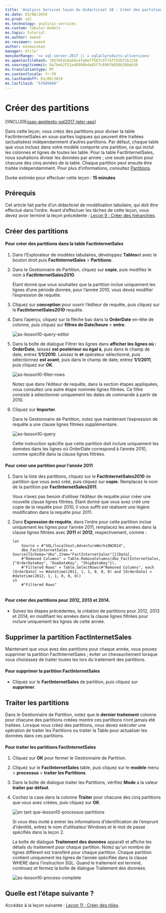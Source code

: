 ```yaml
---
title: 'Analysis Services leçon du didacticiel 10 : Créer des partitions | Microsoft Docs'
ms.date: 03/08/2019
ms.prod: sql
ms.technology: analysis-services
ms.custom: tabular-models
ms.topic: tutorial
ms.author: owend
ms.reviewer: owend
author: minewiskan
manager: kfile"
monikerRange: '>= sql-server-2017 || = sqlallproducts-allversions'
ms.openlocfilehash: 705705410a69c4fa0eff507c97747f55b72b1250
ms.sourcegitcommit: 0a7beb2f51e48889b4a85f7c896fb650b208eb36
ms.translationtype: MT
ms.contentlocale: fr-FR
ms.lasthandoff: 03/09/2019
ms.locfileid: "57685696"
---
```

# <a name="create-partitions"></a>Créer des partitions

[!INCLUDE[ssas-appliesto-sql2017-later-aas](../../includes/ssas-appliesto-sql2017-later-aas.md)]

Dans cette leçon, vous créez des partitions pour diviser la table FactInternetSales en sous-parties logiques qui peuvent être traitées (actualisées) indépendamment d’autres partitions. Par défaut, chaque table que vous incluez dans votre modèle comporte une partition, ce qui inclut les colonnes et lignes de toutes les table. Pour la table FactInternetSales, nous souhaitons diviser les données par année ; une seule partition pour chacune des cinq années de la table. Chaque partition peut ensuite être traitée indépendamment. Pour plus d’informations, consultez [Partitions](../tabular-models/partitions-ssas-tabular.md). 
  
Durée estimée pour effectuer cette leçon : **15 minutes**  
  
## <a name="prerequisites"></a>Prérequis  

Cet article fait partie d’un didacticiel de modélisation tabulaire, qui doit être effectué dans l’ordre. Avant d’effectuer les tâches de cette leçon, vous devez avoir terminé la leçon précédente : [Leçon 9 : Créer des hiérarchies](../tutorial-tabular-1400/as-lesson-9-create-hierarchies.md).  
  
## <a name="create-partitions"></a>Créer des partitions  
  
#### <a name="to-create-partitions-in-the-factinternetsales-table"></a>Pour créer des partitions dans la table FactInternetSales  
  
1.  Dans l’Explorateur de modèles tabulaires, développez **Tables**et avec le bouton droit puis **FactInternetSales** > **Partitions**.  
  
2.  Dans le Gestionnaire de Partition, cliquez sur **copie**, puis modifiez le nom à **FactInternetSales2010**.
  
    Étant donné que vous souhaitez que la partition inclue uniquement les lignes d’une période donnée, pour l’année 2010, vous devez modifier l’expression de requête.
  
4.  Cliquez sur **conception** pour ouvrir l’éditeur de requête, puis cliquez sur le **FactInternetSales2010** requête.

5.  Dans l’aperçu, cliquez sur la flèche bas dans la **OrderDate** en-tête de colonne, puis cliquez sur **filtres de Date/heure** > **entre**.

    ![as-lesson10-query-editor](../tutorial-tabular-1400/media/as-lesson10-query-editor.png)

6.  Dans la boîte de dialogue Filtrer les lignes dans **afficher les lignes où : OrderDate**, laissez **est postérieur ou égal à**, puis dans le champ de date, entrez **1/1/2010**. Laissez le **et** opérateur sélectionné, puis sélectionnez **est avant**, puis dans le champ de date, entrez **1/1/2011**, puis cliquez sur **OK**.

    ![as-lesson10-filter-rows](../tutorial-tabular-1400/media/as-lesson10-filter-rows.png)
    
    Notez que dans l’éditeur de requête, dans la section étapes appliquées, vous consultez une autre étape nommée lignes filtrées. Ce filtre consiste à sélectionner uniquement les dates de commande à partir de 2010.

8.  Cliquez sur **Importer**.

    Dans le Gestionnaire de Partition, notez que maintenant l’expression de requête a une clause lignes filtrées supplémentaire.

    ![as-lesson10-query](../tutorial-tabular-1400/media/as-lesson10-query.png)
  
    Cette instruction spécifie que cette partition doit inclure uniquement les données dans les lignes où OrderDate correspond à l’année 2010, comme spécifié dans la clause lignes filtrées.  
  
  
#### <a name="to-create-a-partition-for-the-2011-year"></a>Pour créer une partition pour l’année 2011  
  
1.  Dans la liste des partitions, cliquez sur le **FactInternetSales2010** de partition que vous avez créé, puis cliquez sur **copie**.  Remplacez le nom de la partition par **FactInternetSales2011**. 

    Vous n’avez pas besoin d’utiliser l’éditeur de requête pour créer une nouvelle clause lignes filtrées. Étant donné que vous avez créé une copie de la requête pour 2010, il vous suffit est réalisent une légère modification dans la requête pour 2011.
  
2.  Dans **Expression de requête**, dans l’ordre pour cette partition inclue uniquement les lignes pour l’année 2011, remplacez les années dans la clause lignes filtrées avec **2011** et **2012**, respectivement, comme :  
  
    ```  
    let
        Source = #"SQL/localhost;AdventureWorksDW2014",
        dbo_FactInternetSales = Source{[Schema="dbo",Item="FactInternetSales"]}[Data],
        #"Removed Columns" = Table.RemoveColumns(dbo_FactInternetSales,{"OrderDateKey", "DueDateKey", "ShipDateKey"}),
        #"Filtered Rows" = Table.SelectRows(#"Removed Columns", each [OrderDate] >= #datetime(2011, 1, 1, 0, 0, 0) and [OrderDate] < #datetime(2012, 1, 1, 0, 0, 0))
    in
        #"Filtered Rows"
   
    ```  
  
#### <a name="to-create-partitions-for-2012-2013-and-2014"></a>Pour créer des partitions pour 2012, 2013 et 2014.  
  
- Suivez les étapes précédentes, la création de partitions pour 2012, 2013 et 2014, en modifiant les années dans la clause lignes filtrées pour inclure uniquement les lignes de cette année. 
  

## <a name="delete-the-factinternetsales-partition"></a>Supprimer la partition FactInternetSales

Maintenant que vous avez des partitions pour chaque année, vous pouvez supprimer la partition FactInternetSales ; éviter un chevauchement lorsque vous choisissez de traiter toutes les lors du traitement des partitions.

#### <a name="to-delete-the-factinternetsales-partition"></a>Pour supprimer la partition FactInternetSales

-  Cliquez sur le **FactInternetSales** de partition, puis cliquez sur **supprimer**.



## <a name="process-partitions"></a>Traiter les partitions  

Dans le Gestionnaire de Partition, notez que le **dernier traitement** colonne pour chacune des partitions créées montre ces partitions n’ont jamais été traitées. Lorsque vous créez des partitions, vous devez exécuter une opération de traiter les Partitions ou traiter la Table pour actualiser les données dans ces partitions.  
  
#### <a name="to-process-the-factinternetsales-partitions"></a>Pour traiter les partitions FactInternetSales  
  
1.  Cliquez sur **OK** pour fermer le Gestionnaire de Partition.  
  
2.  Cliquez sur le **FactInternetSales** table, puis cliquez sur le **modèle** menu > **processus** > **traiter les Partitions**.  
  
3.  Dans la boîte de dialogue traiter les Partitions, vérifiez **Mode** a la valeur **traiter par défaut**.  
  
4.  Cochez la case dans la colonne **Traiter** pour chacune des cinq partitions que vous avez créées, puis cliquez sur **OK**.  

    ![en tant que-lesson10-processus-partitions](../tutorial-tabular-1400/media/as-lesson10-process-partitions.png)
  
    Si vous êtes invité à entrer les informations d’identification de l’emprunt d’identité, entrez le nom d’utilisateur Windows et le mot de passe spécifiés dans la leçon 2.  
  
    La boîte de dialogue **Traitement des données** apparaît et affiche les détails du traitement pour chaque partition. Notez qu'un nombre de lignes différent est transféré pour chaque partition. Chaque partition contient uniquement les lignes de l’année spécifiée dans la clause WHERE dans l’instruction SQL. Quand le traitement est terminé, continuez et fermez la boîte de dialogue Traitement des données.  
  
    ![as-lesson10-process-complete](../tutorial-tabular-1400/media/as-lesson10-process-complete.png)
  
 ## <a name="whats-next"></a>Quelle est l’étape suivante ?

Accédez à la leçon suivante : [Leçon 11 : Créer des rôles](../tutorial-tabular-1400/as-lesson-11-create-roles.md). 
